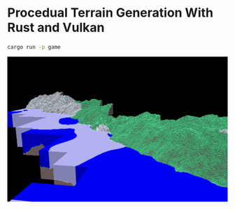 # Procedual Terrain Generation With Rust and Vulkan

```sh
cargo run -p game
```

![Preview](https://raw.githubusercontent.com/nicokandut/rust-stuff/main/vulkan-rust/.github/images/preview_15_08_2023.png)